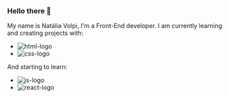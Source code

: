 ### Hello there 👋

My name is Natália Volpi, I'm a Front-End developer. I am currently learning and creating projects with: 
<br>
- <img src="https://img.shields.io/badge/HTML5-E34F26?style=for-the-badge&logo=html5&logoColor=white" alt="html-logo">
- <img src="https://img.shields.io/badge/CSS3-1572B6?style=for-the-badge&logo=css3&logoColor=white" alt="css-logo">

And starting to learn:
<br>
- <img src="https://img.shields.io/badge/JavaScript-323330?style=for-the-badge&logo=javascript&logoColor=F7DF1E" alt="js-logo">
- <img src="https://img.shields.io/badge/React-20232A?style=for-the-badge&logo=react&logoColor=61DAFB" alt="react-logo">

